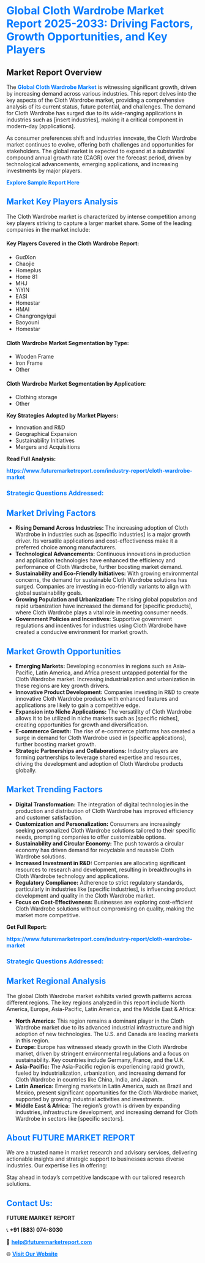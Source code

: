 <h1 style="color: #007BFF;">Global Cloth Wardrobe Market Report 2025-2033: Driving Factors, Growth Opportunities, and Key Players</h1>

<section id="overview">
<h2>Market Report Overview</h2>
<p>The <a href="https://www.futuremarketreport.com/industry-report/cloth-wardrobe-market" style="color: #007BFF; text-decoration: none;"><strong>Global Cloth Wardrobe Market</strong></a> is witnessing significant growth, driven by increasing demand across various industries. This report delves into the key aspects of the Cloth Wardrobe market, providing a comprehensive analysis of its current status, future potential, and challenges. The demand for Cloth Wardrobe has surged due to its wide-ranging applications in industries such as [insert industries], making it a critical component in modern-day [applications].</p>
<p>As consumer preferences shift and industries innovate, the Cloth Wardrobe market continues to evolve, offering both challenges and opportunities for stakeholders. The global market is expected to expand at a substantial compound annual growth rate (CAGR) over the forecast period, driven by technological advancements, emerging applications, and increasing investments by major players.</p>
</section>

<section id="overview">
<p><a href="https://www.futuremarketreport.com/request-sample/reportId=84548" style="color: #007BFF; text-decoration: none;"><strong>Explore Sample Report Here</strong></a></p>
</section>

<section id="key-players">
<h2 style="color: #007BFF;">Market Key Players Analysis</h2>
<p>The Cloth Wardrobe market is characterized by intense competition among key players striving to capture a larger market share. Some of the leading companies in the market include:</p>
<h4>Key Players Covered in the Cloth Wardrobe Report:</h4>
<ul><li>GudXon</li><li>Chaojie</li><li>Homeplus</li><li>Home 81</li><li>MHJ</li><li>YiYIN</li><li>EASI</li><li>Homestar</li><li>HMAI</li><li>Changrongyigui</li><li>Baoyouni</li><li>Homestar</li></ul>
<h4>Cloth Wardrobe Market Segmentation by Type:</h4>
<ul><li>Wooden Frame</li><li>Iron Frame</li><li>Other</li></ul>

<h4>Cloth Wardrobe Market Segmentation by Application:</h4>
<ul><li>Clothing storage</li><li>Other</li></ul>
<p><strong>Key Strategies Adopted by Market Players:</strong></p>
<ul>
<li>Innovation and R&D</li>
<li>Geographical Expansion</li>
<li>Sustainability Initiatives</li>
<li>Mergers and Acquisitions</li>
</ul>
</section>

<section>
<p><strong>Read Full Analysis: </strong></p><a href="https://www.futuremarketreport.com/industry-report/cloth-wardrobe-market" style="color: #007BFF; text-decoration: none;"><strong>https://www.futuremarketreport.com/industry-report/cloth-wardrobe-market</strong></a>
<h3 style="color: #007BFF;">Strategic Questions Addressed:</h3>
</section>

<section id="driving-factors">
<h2 style="color: #007BFF;">Market Driving Factors</h2>
<ul>
<li><strong>Rising Demand Across Industries:</strong> The increasing adoption of Cloth Wardrobe in industries such as [specific industries] is a major growth driver. Its versatile applications and cost-effectiveness make it a preferred choice among manufacturers.</li>
<li><strong>Technological Advancements:</strong> Continuous innovations in production and application technologies have enhanced the efficiency and performance of Cloth Wardrobe, further boosting market demand.</li>
<li><strong>Sustainability and Eco-Friendly Initiatives:</strong> With growing environmental concerns, the demand for sustainable Cloth Wardrobe solutions has surged. Companies are investing in eco-friendly variants to align with global sustainability goals.</li>
<li><strong>Growing Population and Urbanization:</strong> The rising global population and rapid urbanization have increased the demand for [specific products], where Cloth Wardrobe plays a vital role in meeting consumer needs.</li>
<li><strong>Government Policies and Incentives:</strong> Supportive government regulations and incentives for industries using Cloth Wardrobe have created a conducive environment for market growth.</li>
</ul>
</section>

<section id="growth-opportunities">
<h2 style="color: #007BFF;">Market Growth Opportunities</h2>
<ul>
<li><strong>Emerging Markets:</strong> Developing economies in regions such as Asia-Pacific, Latin America, and Africa present untapped potential for the Cloth Wardrobe market. Increasing industrialization and urbanization in these regions are key growth drivers.</li>
<li><strong>Innovative Product Development:</strong> Companies investing in R&D to create innovative Cloth Wardrobe products with enhanced features and applications are likely to gain a competitive edge.</li>
<li><strong>Expansion into Niche Applications:</strong> The versatility of Cloth Wardrobe allows it to be utilized in niche markets such as [specific niches], creating opportunities for growth and diversification.</li>
<li><strong>E-commerce Growth:</strong> The rise of e-commerce platforms has created a surge in demand for Cloth Wardrobe used in [specific applications], further boosting market growth.</li>
<li><strong>Strategic Partnerships and Collaborations:</strong> Industry players are forming partnerships to leverage shared expertise and resources, driving the development and adoption of Cloth Wardrobe products globally.</li>
</ul>
</section>

<section id="trending-factors">
<h2 style="color: #007BFF;">Market Trending Factors</h2>
<ul>
<li><strong>Digital Transformation:</strong> The integration of digital technologies in the production and distribution of Cloth Wardrobe has improved efficiency and customer satisfaction.</li>
<li><strong>Customization and Personalization:</strong> Consumers are increasingly seeking personalized Cloth Wardrobe solutions tailored to their specific needs, prompting companies to offer customizable options.</li>
<li><strong>Sustainability and Circular Economy:</strong> The push towards a circular economy has driven demand for recyclable and reusable Cloth Wardrobe solutions.</li>
<li><strong>Increased Investment in R&D:</strong> Companies are allocating significant resources to research and development, resulting in breakthroughs in Cloth Wardrobe technology and applications.</li>
<li><strong>Regulatory Compliance:</strong> Adherence to strict regulatory standards, particularly in industries like [specific industries], is influencing product development and quality in the Cloth Wardrobe market.</li>
<li><strong>Focus on Cost-Effectiveness:</strong> Businesses are exploring cost-efficient Cloth Wardrobe solutions without compromising on quality, making the market more competitive.</li>
</ul>
</section>

<section>
<p><strong>Get Full Report: </strong></p><a href="https://www.futuremarketreport.com/industry-report/cloth-wardrobe-market" style="color: #007BFF; text-decoration: none;"><strong>https://www.futuremarketreport.com/industry-report/cloth-wardrobe-market</strong></a>
<h3 style="color: #007BFF;">Strategic Questions Addressed:</h3>
</section>


<section id="regional-analysis">
<h2 style="color: #007BFF;">Market Regional Analysis</h2>
<p>The global Cloth Wardrobe market exhibits varied growth patterns across different regions. The key regions analyzed in this report include North America, Europe, Asia-Pacific, Latin America, and the Middle East & Africa:</p>
<ul>
<li><strong>North America:</strong> This region remains a dominant player in the Cloth Wardrobe market due to its advanced industrial infrastructure and high adoption of new technologies. The U.S. and Canada are leading markets in this region.</li>
<li><strong>Europe:</strong> Europe has witnessed steady growth in the Cloth Wardrobe market, driven by stringent environmental regulations and a focus on sustainability. Key countries include Germany, France, and the U.K.</li>
<li><strong>Asia-Pacific:</strong> The Asia-Pacific region is experiencing rapid growth, fueled by industrialization, urbanization, and increasing demand for Cloth Wardrobe in countries like China, India, and Japan.</li>
<li><strong>Latin America:</strong> Emerging markets in Latin America, such as Brazil and Mexico, present significant opportunities for the Cloth Wardrobe market, supported by growing industrial activities and investments.</li>
<li><strong>Middle East & Africa:</strong> The region’s growth is driven by expanding industries, infrastructure development, and increasing demand for Cloth Wardrobe in sectors like [specific sectors].</li>
</ul>
</section>

<footer>
<h2 style="color: #007BFF;">About FUTURE MARKET REPORT</h2>
<p>We are a trusted name in market research and advisory services, delivering actionable insights and strategic support to businesses across diverse industries. Our expertise lies in offering:</p>

<p>Stay ahead in today’s competitive landscape with our tailored research solutions.</p>

<h2 style="color: #007BFF;">Contact Us:</h2>
<p><strong>FUTURE MARKET REPORT</strong></p>
<p>📞 <strong>+91 (883) 074-8030</strong></p>
<p>📧 <strong><a href="mailto:help@futuremarketreport.com" style="color: #007BFF;">help@futuremarketreport.com</a></strong></p>
<p>🌐 <strong><a href="https://www.futuremarketreport.com/" style="color: #007BFF;">Visit Our Website</a></strong></p>
</footer>